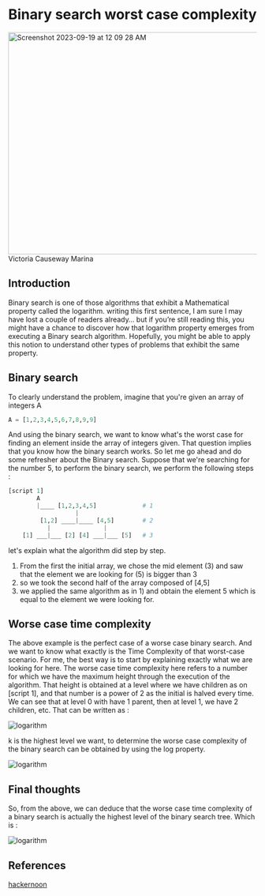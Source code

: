 # Binary search worst case complexity

<img width="1000" height="450" alt="Screenshot 2023-09-19 at 12 09 28 AM" src="https://github.com/kounkou/kounkou.github.io/assets/2589171/b2d5457c-b5ff-48a6-8426-a54ca411ca10">
Victoria Causeway Marina

## Introduction

Binary search is one of those algorithms that exhibit a Mathematical property called the logarithm. writing this first sentence, I am sure I may have lost a couple of readers already… but if you’re still reading this, you might have a chance to discover how that logarithm property emerges from executing a Binary search algorithm. Hopefully, you might be able to apply this notion to understand other types of problems that exhibit the same property.


## Binary search

To clearly understand the problem, imagine that you're given an array of integers A

```python
A = [1,2,3,4,5,6,7,8,9,9]
```

And using the binary search, we want to know what's the worst case for finding an element inside the array of integers given.
That question implies that you know how the binary search works.
So let me go ahead and do some refresher about the Binary search.
Suppose that we're searching for the number 5, to perform the binary search, we perform the following steps :

```python
[script 1]
        A
        |____ [1,2,3,4,5]             # 1
                   |
         [1,2] ____|____ [4,5]        # 2
           |               |
    [1] ___|___ [2] [4] ___|___ [5]   # 3

```

let's explain what the algorithm did step by step.
1. From the first the initial array, we chose the mid element (3) and saw that the element we are looking for (5)
is bigger than 3
2. so we took the second half of the array composed of [4,5]
3. we applied the same algorithm as in 1) and obtain the element 5 which is equal to the element we were looking for.


## Worse case time complexity

The above example is the perfect case of a worse case binary search. And we want to know what exactly is the Time Complexity
of that worst-case scenario. For me, the best way is to start by explaining exactly what we are looking for here.
The worse case time complexity here refers to a number for which we have the maximum height through the execution of the algorithm.
That height is obtained at a level where we have children as on [script 1], and that number is a power of 2 as the initial is halved every time.
We can see that at level 0 with have 1 parent, 
then at level 1, we have 2 children, etc.
That can be written as :


<img src="https://latex.codecogs.com/svg.latex?\Large&space;\2^k=n" title="logarithm" />


k is the highest level we want, to determine the worse case complexity of the binary search
can be obtained by using the log property.


<img src="https://latex.codecogs.com/svg.latex?\Large&space;\log_{2}(n)=k" title="logarithm" />



## Final thoughts

So, from the above, we can deduce that the worse case time complexity of a binary search is actually the highest level
of the binary search tree. Which is :


<img src="https://latex.codecogs.com/svg.latex?\Large&space;\Theta(\log_{2}(n))" title="logarithm" />


## References 
[hackernoon](https://hackernoon.com/what-does-the-time-complexity-o-log-n-actually-mean-45f94bb5bfbf)
